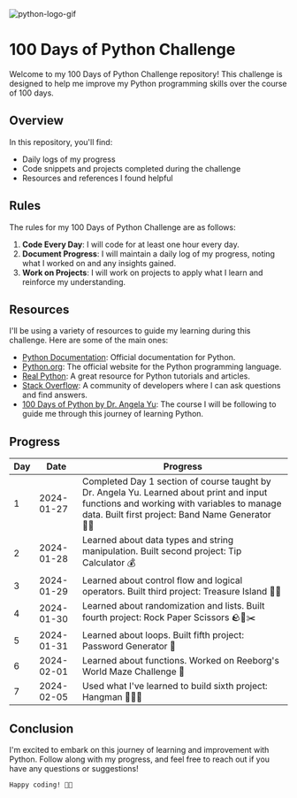 <img src="https://media3.giphy.com/media/coxQHKASG60HrHtvkt/giphy.gif" alt="python-logo-gif"/>

# 100 Days of Python Challenge

Welcome to my 100 Days of Python Challenge repository! This challenge is designed to help me improve my Python programming skills over the course of 100 days.

## Overview

In this repository, you'll find:

- Daily logs of my progress
- Code snippets and projects completed during the challenge
- Resources and references I found helpful

## Rules

The rules for my 100 Days of Python Challenge are as follows:

1. **Code Every Day**: I will code for at least one hour every day.
2. **Document Progress**: I will maintain a daily log of my progress, noting what I worked on and any insights gained.
3. **Work on Projects**: I will work on projects to apply what I learn and reinforce my understanding.

## Resources

I'll be using a variety of resources to guide my learning during this challenge. Here are some of the main ones:

- [Python Documentation](https://docs.python.org/): Official documentation for Python.
- [Python.org](https://www.python.org/): The official website for the Python programming language.
- [Real Python](https://realpython.com/): A great resource for Python tutorials and articles.
- [Stack Overflow](https://stackoverflow.com/): A community of developers where I can ask questions and find answers.
- [100 Days of Python by Dr. Angela Yu](https://www.udemy.com/share/103IHM3@2XjhW9HfCyEre4uDfJyFpbKxbTY-CxNI8Ass-me9gBPczTNnfKztdaPlldA7cPgCIw==/): The course I will be following to guide me through this journey of learning Python.

## Progress

| Day | Date       | Progress                                               |
| --- | ---------- | ------------------------------------------------------ |
| 1   | 2024-01-27 | Completed Day 1 section of course taught by Dr. Angela Yu. Learned about print and input functions and working with variables to manage data. Built first project: Band Name Generator 🤘🏻 |
| 2   | 2024-01-28 | Learned about data types and string manipulation. Built second project: Tip Calculator 💰 |
| 3   | 2024-01-29 | Learned about control flow and logical operators. Built third project:  Treasure Island 🏴‍☠️ |
| 4   | 2024-01-30 | Learned about randomization and lists. Built fourth project: Rock Paper Scissors 🪨📄✂️ |
| 5   | 2024-01-31 | Learned about loops. Built fifth project: Password Generator 🔐|
| 6   | 2024-02-01 | Learned about functions. Worked on Reeborg's World Maze Challenge 🤖|
| 7   | 2024-02-05 | Used what I've learned to build sixth project: Hangman 🚶🏻‍♂️|

## Conclusion

I'm excited to embark on this journey of learning and improvement with Python. Follow along with my progress, and feel free to reach out if you have any questions or suggestions!

    Happy coding! 🐍✨
